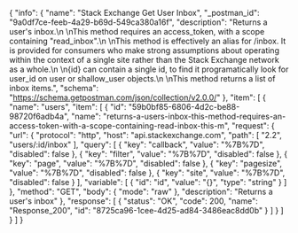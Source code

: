 {
  "info": {
    "name": "Stack Exchange Get User Inbox",
    "_postman_id": "9a0df7ce-feeb-4a29-b69d-549ca380a16f",
    "description": "Returns a user's inbox.\n \nThis method requires an access_token, with a scope containing \"read_inbox\".\n \nThis method is effectively an alias for /inbox. It is provided for consumers who make strong assumptions about operating within the context of a single site rather than the Stack Exchange network as a whole.\n \n{id} can contain a single id, to find it programatically look for user_id on user or shallow_user objects.\n \nThis method returns a list of inbox items.",
    "schema": "https://schema.getpostman.com/json/collection/v2.0.0/"
  },
  "item": [
    {
      "name": "users",
      "item": [
        {
          "id": "59b0bf85-6806-4d2c-be88-98720f6adb4a",
          "name": "returns-a-users-inbox-this-method-requires-an-access-token-with-a-scope-containing-read-inbox-this-m",
          "request": {
            "url": {
              "protocol": "http",
              "host": "api.stackexchange.com",
              "path": [
                "2.2",
                "users/:id/inbox"
              ],
              "query": [
                {
                  "key": "callback",
                  "value": "%7B%7D",
                  "disabled": false
                },
                {
                  "key": "filter",
                  "value": "%7B%7D",
                  "disabled": false
                },
                {
                  "key": "page",
                  "value": "%7B%7D",
                  "disabled": false
                },
                {
                  "key": "pagesize",
                  "value": "%7B%7D",
                  "disabled": false
                },
                {
                  "key": "site",
                  "value": "%7B%7D",
                  "disabled": false
                }
              ],
              "variable": [
                {
                  "id": "id",
                  "value": "{}",
                  "type": "string"
                }
              ]
            },
            "method": "GET",
            "body": {
              "mode": "raw"
            },
            "description": "Returns a user's inbox"
          },
          "response": [
            {
              "status": "OK",
              "code": 200,
              "name": "Response_200",
              "id": "8725ca96-1cee-4d25-ad84-3486eac8dd0b"
            }
          ]
        }
      ]
    }
  ]
}